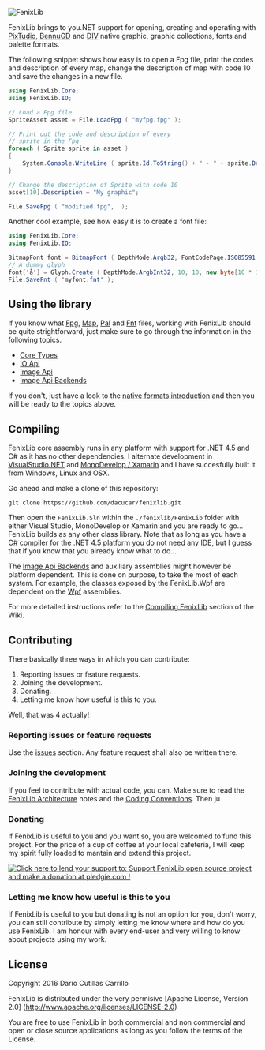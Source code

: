 ![FenixLib](http://dacucar.com/fenixlib/fenixlib.png "FenixLib Logo")

FenixLib brings to you.NET support for opening, creating and operating with 
[PixTudio](https://pixtudio.org), [BennuGD](https://bennugd.org) and 
[DIV](http://div-arena.co.uk/) native graphic, graphic collections, 
fonts and palette formats.

The following snippet shows how easy is to open a Fpg file, print the codes
and description of every map, change the description of map with code 10 and
save the changes in a new file.
```csharp
using FenixLib.Core;
using FenixLib.IO;

// Load a Fpg file
SpriteAsset asset = File.LoadFpg ( "myfpg.fpg" );

// Print out the code and description of every 
// sprite in the Fpg
foreach ( Sprite sprite in asset )
{
	System.Console.WriteLine ( sprite.Id.ToString() + " - " + sprite.Description );
}

// Change the description of Sprite with code 10
asset[10].Description = "My graphic";

File.SaveFpg ( "modified.fpg",  );
```

Another cool example, see how easy it is to create a font file:
```csharp
using FenixLib.Core;
using FenixLib.IO;

BitmapFont font = BitmapFont ( DepthMode.Argb32, FontCodePage.ISO85591 );
// A dummy glyph
font['å'] = Glyph.Create ( DepthMode.ArgbInt32, 10, 10, new byte[10 * 10 * 4] );
File.SaveFnt ( 'myfont.fnt' );
```

## Using the library
If you know what [Fpg](https://github.com/dacucar/fenixlib/wiki/FpgFormat),  [Map](https://github.com/dacucar/fenixlib/wiki/MapFormat), [Pal](https://github.com/dacucar/fenixlib/wiki/PalFormat) and [Fnt](https://github.com/dacucar/fenixlib/wiki/FntFormat) files, working with FenixLib should be quite strightforward, just make sure to go through the information in the following topics. 

* [Core Types](https://github.com/dacucar/fenixlib/wiki/CoreTypes)
* [IO Api](https://github.com/dacucar/fenixlib/wiki/IOApi)
* [Image Api](https://github.com/dacucar/fenixlib/wiki/ImageApi)
* [Image Api Backends](https://github.com/dacucar/fenixlib/wiki/ImageBackends)

If you don't, just have a look to the [native formats introduction](https://github.com/dacucar/fenixlib/wiki/NativeFormats) and then you will be ready to the topics above.

## Compiling
FenixLib core assembly runs in any platform with support for .NET 4.5 and C# as it has no other dependencies. I alternate development in [VisualStudio.NET](https://www.visualstudio.com/en-us/products/vs-2015-product-editions.aspx) and
[MonoDevelop / Xamarin](http://www.monodevelop.com/) and I have succesfully built it from Windows, Linux and OSX.

Go ahead and make a clone of this repository:

    git clone https://github.com/dacucar/fenixlib.git
    
Then open the ```FenixLib.Sln``` within the ```./fenixlib/FenixLib``` folder with either Visual Studio, MonoDevelop or Xamarin and you are ready to go... FenixLib builds as any other class library. Note that as long as you have a C# compiler for the .NET 4.5 platform you do not need any IDE, but I guess that if you know that you already know what to do... 

The [Image Api Backends](https://github.com/dacucar/fenixlib/wiki/ImageBackEnds) and auxiliary assemblies might however be platform dependent. This is done on purpose, to take the most of each system. For example, the classes exposed by the FenixLib.Wpf are dependent on the [Wpf](https://msdn.microsoft.com/en-us/library/ms754130.aspx) assemblies.

For more detailed instructions refer to the [Compiling FenixLib](https://github.com/dacucar/fenixlib/wiki/Compiling) section of the Wiki.

## Contributing
There basically three ways in which you can contribute:
  1. Reporting issues or feature requests. 
  2. Joining the development.
  3. Donating.
  4. Letting me know how useful is this to you.

Well, that was 4 actually!

### Reporting issues or feature requests
Use the [issues](https://github.com/dacucar/fenixlib/issues) section. Any feature request shall also be written there.

### Joining the development
If you feel to contribute with actual code, you can. Make sure to read the [FenixLib Architecture](https://github.com/dacucar/fenixlib/wiki/Architecture) notes and the [Coding Conventions](https://github.com/dacucar/fenixlib/wiki/CodingConventions). Then ju

### Donating
If FenixLib is useful to you and you want so, you are welcomed to fund this project. For the price of a cup of coffee at your local cafeteria, I will keep my spirit fully loaded to mantain and extend this project.

<a href='https://pledgie.com/campaigns/31179'><img alt='Click here to lend your support to: Support FenixLib open source project and make a donation at pledgie.com !' src='https://pledgie.com/campaigns/31179.png?skin_name=chrome' border='0' ></a>

### Letting me know how useful is this to you
If FenixLib is useful to you but donating is not an option for you, don't worry, you can still contribute by simply letting me know where and how do you use FenixLib. I am honour with every end-user and very willing to know about projects using my work.

## License
Copyright 2016 Darío Cutillas Carrillo

FenixLib is distributed under the very permisive 
[Apache License, Version 2.0] (http://www.apache.org/licenses/LICENSE-2.0)

You are free to use FenixLib in both commercial and non commercial and 
open or close source applications as long as you follow the terms of the 
License.
